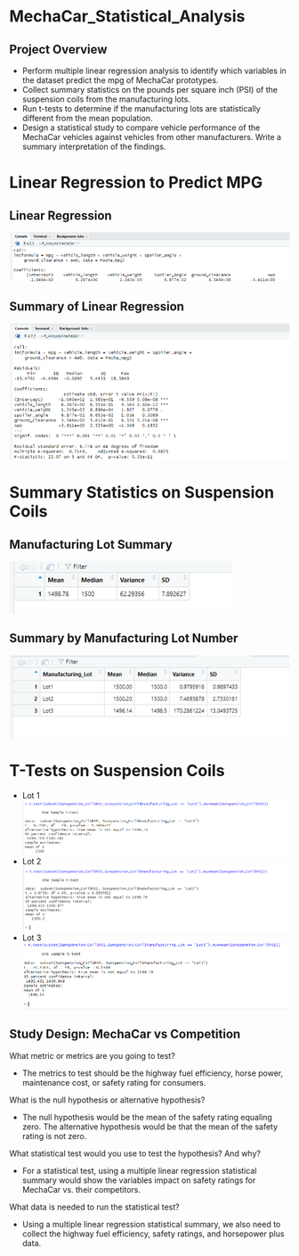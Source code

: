# MechaCar_Statistical_Analysis
## Project Overview
- Perform multiple linear regression analysis to identify which variables in the dataset predict the mpg of MechaCar prototypes.
- Collect summary statistics on the pounds per square inch (PSI) of the suspension coils from the manufacturing lots.
- Run t-tests to determine if the manufacturing lots are statistically different from the mean population.
- Design a statistical study to compare vehicle performance of the MechaCar vehicles against vehicles from other manufacturers. Write a summary interpretation of the findings.

# Linear Regression to Predict MPG
## Linear Regression
![alt text](https://github.com/edyi8001/MechaCar_Statistical_Analysis/blob/main/PNGMECHACAR/Linearregression.png)
## Summary of Linear Regression
![alt text](https://github.com/edyi8001/MechaCar_Statistical_Analysis/blob/main/PNGMECHACAR/SUMLINMODEL.png)

# Summary Statistics on Suspension Coils
## Manufacturing Lot Summary
![alt text](https://github.com/edyi8001/MechaCar_Statistical_Analysis/blob/main/PNGMECHACAR/TotalSummary.png)
## Summary by Manufacturing Lot Number
![alt text](https://github.com/edyi8001/MechaCar_Statistical_Analysis/blob/main/PNGMECHACAR/LOTSUMMARY.png)

# T-Tests on Suspension Coils
- Lot 1
![alt text](https://github.com/edyi8001/MechaCar_Statistical_Analysis/blob/main/PNGMECHACAR/LOT1.png)
- Lot 2
![alt text](https://github.com/edyi8001/MechaCar_Statistical_Analysis/blob/main/PNGMECHACAR/LOT2.png)
- Lot 3
![alt text](https://github.com/edyi8001/MechaCar_Statistical_Analysis/blob/main/PNGMECHACAR/LOT3.png)

## Study Design: MechaCar vs Competition
What metric or metrics are you going to test?

- The metrics to test should be the highway fuel efficiency, horse power, maintenance cost, or safety rating for consumers.

What is the null hypothesis or alternative hypothesis?

- The null hypothesis would be the mean of the safety rating equaling zero. The alternative hypothesis would be that the mean of the safety rating is not zero.

What statistical test would you use to test the hypothesis? And why?

- For a statistical test, using a multiple linear regression statistical summary would show the variables impact on safety ratings for MechaCar vs. their competitors.

What data is needed to run the statistical test?

- Using a multiple linear regression statistical summary, we also need to collect the  highway fuel efficiency, safety ratings, and horsepower plus data.
